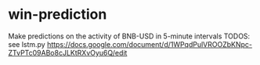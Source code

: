 # win-prediction
Make predictions on the activity of BNB-USD in 5-minute intervals
TODOS: see lstm.py
https://docs.google.com/document/d/1WPqdPulVROOZbKNpc-ZTvPTc09ABo8cJLKtRXvOyu6Q/edit
